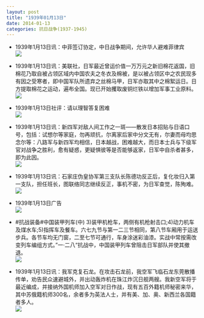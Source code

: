 ```yaml
---
layout: post
title: "1939年01月13日"
date: 2014-01-13
categories: 抗日战争(1937-1945)
---
```


<meta name="referrer" content="no-referrer" />

- 1939年1月13日讯：中菲签订协定，中日战争期间，允许华人避难菲律宾 <br/><img src="https://ww4.sinaimg.cn/large/aca367d8jw1eci9gxhiitj20710blq45.jpg" />

- 1939年1月13日讯：美联社，日军最近曾运价值一万万元之新旧棉花返国，旧棉花乃取自被占领区域内中国农夫之冬衣及棉被，是以被占领区中之农民现多有因之受寒者，即中国军队所遗弃之丝棉马甲，日军亦取其中之棉絮运日。日方提取棉花之运动，遍布全国。现已开始攫取废铜烂铁以增加军事工业原料。 <br/><img src="https://ww2.sinaimg.cn/large/aca367d8jw1eci8lk7a8jj20ao05r3zi.jpg" />

- 1939年1月13日社评：请以理智答复困难 <br/><img src="https://ww2.sinaimg.cn/large/aca367d8jw1eci5zx7qq3j20qk0xuavg.jpg" />

- 1939年1月13日讯：新四军对敌人间工作之一斑——散发日本招贴与日语口号，包括：试想尔等家庭，勿再顽抗，尔离家后家中分文无有，尔妻而母均思念尔等：八路军与新四军均相信，日本越战，困难越大，而日本士兵与下级军官对战争之胜利，愈有疑惑，更疑惧彼等是否能够返家，日军中自杀者甚多，即为此因。 <br/><img src="https://ww2.sinaimg.cn/large/aca367d8jw1echzcldxo1j20lj0kvn94.jpg" />

- 1939年1月13日讯：石家庄伪皇协军第三支队长陈德功反正后，复化妆归入第一支队，担任班长，图联络同志继续反正，事机不密，为日军查觉，陈殉难。 <br/><img src="https://ww1.sinaimg.cn/large/aca367d8jw1echs4ebfmij206s05t74s.jpg" />

- 1939年1月13日广告 <br/><img src="https://ww3.sinaimg.cn/large/aca367d8jw1echqdyt2t0j203n0hg0tm.jpg" />

- #抗战装备#中国装甲列车(中) 3)装甲机枪车，两侧有机枪射击口;4)动力机车及煤水车;5)指挥车及餐车。六七九节与第一二三节相同，第八节车厢用于运送步兵。各节车均无门窗，二至七节可通行，车身涂迷彩油漆。实战中常按需改变列车编组方式。”一·二八“抗战中，中国装甲列车曾阻击日军部队并使其撤退。 <br/><img src="https://ww1.sinaimg.cn/large/aca367d8jw1echl6nesqcj20cs0k2tbd.jpg" />

- 1939年1月13日讯：我军克复石龙。在攻击石龙前，我空军飞临石龙东莞散播传单，劝告民众速避城外，并出动轰炸机在珠江炸沉日舰两艘。我新空军将于最近编成，并接纳外国机师加入空军对日作战，现有五百外籍机师秘密来华，其中苏俄籍机师300名，余者多为英法人士，并有美、加、奥、新西兰各国籍者多人。 <br/><img src="https://ww3.sinaimg.cn/large/aca367d8jw1echjg7ybu5j205w1mftfg.jpg" />

